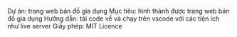 Dự án: trang web bán đồ gia dụng
Mục tiêu: hình thành được trang web bán đồ gia dụng
Hướng dẫn: tải code về và chạy trên vscode với các tiện ích như live server
Giấy phép: MIT Licence
